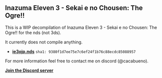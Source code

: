 ## Inazuma Eleven 3 - Sekai e no Chousen: The Ogre!!
This is a WIP decompilation of Inazuma Eleven 3 - Sekai e no Chousen: The Ogre!! for the nds (not 3ds).

It currently does not compile anything.

- [**ie3ojp.nds**](https://datomatic.no-intro.org/index.php?page=show_record&s=28&n=5421) `sha1: 9380f1d7ee75e7c6ef24f1b76c88ecdc85088957`

For more information feel free to contact me on discord (@cacabueno).

[**Join the Discord server**](https://discord.gg/J754JW5gtH)
